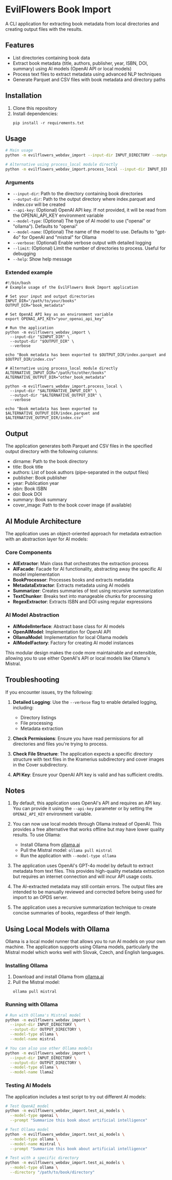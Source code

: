 # EvilFlowers Book Import

A CLI application for extracting book metadata from local directories and creating output files with the results.

## Features

- List directories containing book data
- Extract book metadata (title, authors, publisher, year, ISBN, DOI, summary) using AI models (OpenAI API or local models)
- Process text files to extract metadata using advanced NLP techniques
- Generate Parquet and CSV files with book metadata and directory paths

## Installation

1. Clone this repository
2. Install dependencies:
   ```
   pip install -r requirements.txt
   ```

## Usage

```bash
# Main usage
python -m evilflowers_webdav_import --input-dir INPUT_DIRECTORY --output-dir OUTPUT_DIRECTORY

# Alternative using process_local module directly
python -m evilflowers_webdav_import.process_local --input-dir INPUT_DIRECTORY --output-dir OUTPUT_DIRECTORY
```

### Arguments

- `--input-dir`: Path to the directory containing book directories
- `--output-dir`: Path to the output directory where index.parquet and index.csv will be created
- `--api-key`: (Optional) OpenAI API key. If not provided, it will be read from the OPENAI_API_KEY environment variable
- `--model-type`: (Optional) The type of AI model to use ("openai" or "ollama"). Defaults to "openai"
- `--model-name`: (Optional) The name of the model to use. Defaults to "gpt-4o" for OpenAI and "mistral" for Ollama
- `--verbose`: (Optional) Enable verbose output with detailed logging
- `--limit`: (Optional) Limit the number of directories to process. Useful for debugging
- `--help`: Show help message

### Extended example

```shell
#!/bin/bash
# Example usage of the EvilFlowers Book Import application

# Set your input and output directories
INPUT_DIR="/path/to/your/books"
OUTPUT_DIR="book_metadata"

# Set OpenAI API key as an environment variable
export OPENAI_API_KEY="your_openai_api_key"

# Run the application
python -m evilflowers_webdav_import \
  --input-dir "$INPUT_DIR" \
  --output-dir "$OUTPUT_DIR" \
  --verbose

echo "Book metadata has been exported to $OUTPUT_DIR/index.parquet and $OUTPUT_DIR/index.csv"

# Alternative using process_local module directly
ALTERNATIVE_INPUT_DIR="/path/to/other/books"
ALTERNATIVE_OUTPUT_DIR="other_book_metadata"

python -m evilflowers_webdav_import.process_local \
  --input-dir "$ALTERNATIVE_INPUT_DIR" \
  --output-dir "$ALTERNATIVE_OUTPUT_DIR" \
  --verbose

echo "Book metadata has been exported to $ALTERNATIVE_OUTPUT_DIR/index.parquet and $ALTERNATIVE_OUTPUT_DIR/index.csv"
```

## Output

The application generates both Parquet and CSV files in the specified output directory with the following columns:
- dirname: Path to the book directory
- title: Book title
- authors: List of book authors (pipe-separated in the output files)
- publisher: Book publisher
- year: Publication year
- isbn: Book ISBN
- doi: Book DOI
- summary: Book summary
- cover_image: Path to the book cover image (if available)

## AI Module Architecture

The application uses an object-oriented approach for metadata extraction with an abstraction layer for AI models:

### Core Components

- **AIExtractor**: Main class that orchestrates the extraction process
- **AIFacade**: Facade for AI functionality, abstracting away the specific AI model implementation
- **BookProcessor**: Processes books and extracts metadata
- **MetadataExtractor**: Extracts metadata using AI models
- **Summarizer**: Creates summaries of text using recursive summarization
- **TextChunker**: Breaks text into manageable chunks for processing
- **RegexExtractor**: Extracts ISBN and DOI using regular expressions

### AI Model Abstraction

- **AIModelInterface**: Abstract base class for AI models
- **OpenAIModel**: Implementation for OpenAI API
- **OllamaModel**: Implementation for local Ollama models
- **AIModelFactory**: Factory for creating AI model instances

This modular design makes the code more maintainable and extensible, allowing you to use either OpenAI's API or local models like Ollama's Mistral.

## Troubleshooting

If you encounter issues, try the following:

1. **Detailed Logging**: Use the `--verbose` flag to enable detailed logging, including:
   - Directory listings
   - File processing
   - Metadata extraction

2. **Check Permissions**: Ensure you have read permissions for all directories and files you're trying to process.

3. **Check File Structure**: The application expects a specific directory structure with text files in the Kramerius subdirectory and cover images in the Cover subdirectory.

4. **API Key**: Ensure your OpenAI API key is valid and has sufficient credits.

## Notes

1. By default, this application uses OpenAI's API and requires an API key. You can provide it using the `--api-key` parameter or by setting the `OPENAI_API_KEY` environment variable.

2. You can now use local models through Ollama instead of OpenAI. This provides a free alternative that works offline but may have lower quality results. To use Ollama:
   - Install Ollama from [ollama.ai](https://ollama.ai/)
   - Pull the Mistral model: `ollama pull mistral`
   - Run the application with `--model-type ollama`

3. The application uses OpenAI's GPT-4o model by default to extract metadata from text files. This provides high-quality metadata extraction but requires an internet connection and will incur API usage costs.

4. The AI-extracted metadata may still contain errors. The output files are intended to be manually reviewed and corrected before being used for import to an OPDS server.

5. The application uses a recursive summarization technique to create concise summaries of books, regardless of their length.

## Using Local Models with Ollama

Ollama is a local model runner that allows you to run AI models on your own machine. The application supports using Ollama models, particularly the Mistral model which works well with Slovak, Czech, and English languages.

### Installing Ollama

1. Download and install Ollama from [ollama.ai](https://ollama.ai/)
2. Pull the Mistral model:
   ```
   ollama pull mistral
   ```

### Running with Ollama

```bash
# Run with Ollama's Mistral model
python -m evilflowers_webdav_import \
  --input-dir INPUT_DIRECTORY \
  --output-dir OUTPUT_DIRECTORY \
  --model-type ollama \
  --model-name mistral

# You can also use other Ollama models
python -m evilflowers_webdav_import \
  --input-dir INPUT_DIRECTORY \
  --output-dir OUTPUT_DIRECTORY \
  --model-type ollama \
  --model-name llama2
```

### Testing AI Models

The application includes a test script to try out different AI models:

```bash
# Test OpenAI model
python -m evilflowers_webdav_import.test_ai_models \
  --model-type openai \
  --prompt "Summarize this book about artificial intelligence"

# Test Ollama model
python -m evilflowers_webdav_import.test_ai_models \
  --model-type ollama \
  --model-name mistral \
  --prompt "Summarize this book about artificial intelligence"

# Test with a specific directory
python -m evilflowers_webdav_import.test_ai_models \
  --model-type ollama \
  --directory "/path/to/book/directory"
```
